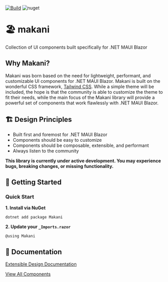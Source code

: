 [![Build](https://github.com/getspacetime/makani/actions/workflows/build.yml/badge.svg)](https://github.com/getspacetime/makani/actions/workflows/build.yml)
![nuget](https://img.shields.io/nuget/dt/makani)

# 🏖️ makani
Collection of UI components built specifically for .NET MAUI Blazor

## Why Makani?
Makani was born based on the need for lightweight, performant, and customizable UI components for .NET MAUI Blazor. Makani is built on the wonderful CSS framework, [Tailwind CSS](https://tailwindcss.com/). While a simple theme will be included, the hope is that the community is able to customize the theme to fit their needs, while the main focus of the Makani library will provide a powerful set of components that work flawlessly with .NET MAUI Blazor.

## 🏗️ Design Principles
- Built first and foremost for .NET MAUI Blazor
- Components should be easy to customize
- Components should be composable, extensible, and performant
- Always listen to the community

**This library is currently under active development. You may experience bugs, breaking changes, or missing functionality.**

## 🚀 Getting Started

### Quick Start

**1. Install via NuGet**

```
dotnet add package Makani
```

**2. Update your `_Imports.razor`**

```razor
@using Makani
```

## 📖 Documentation

[Extensible Design Documentation](https://github.com/getspacetime/makani/wiki/Extensible-Design)

[View All Components](https://github.com/getspacetime/makani/wiki/Makani-UI-Components)
